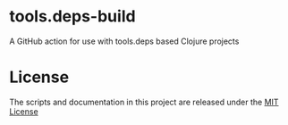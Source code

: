 # tools.deps-build
A GitHub action for use with tools.deps based Clojure projects

# License
The scripts and documentation in this project are released under the [MIT License](LICENSE)
